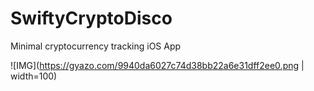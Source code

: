 # SwiftyCryptoDisco
Minimal cryptocurrency tracking iOS App

![IMG](https://gyazo.com/9940da6027c74d38bb22a6e31dff2ee0.png  | width=100)

